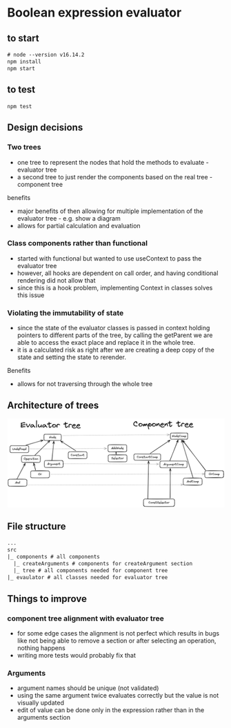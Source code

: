 # Boolean expression evaluator

## to start
```shell
# node --version v16.14.2
npm install
npm start
```

## to test
```shell
npm test
```

## Design decisions
### Two trees
- one tree to represent the nodes that hold the methods to evaluate - evaluator tree
- a second tree to just render the components based on the real tree - component tree

benefits 
- major benefits of then allowing for multiple implementation of the evaluator tree - e.g. show a diagram 
- allows for partial calculation and evaluation 

### Class components rather than functional
- started with functional but wanted to use useContext to pass the evaluator tree
- however, all hooks are dependent on call order, and having conditional rendering did not allow that
- since this is a hook problem, implementing Context in classes solves this issue

### Violating the immutability of state
- since the state of the evaluator classes is passed in context holding pointers to different parts of the tree, 
by calling the getParent we are able to access the exact place and replace it in the whole tree.
- it is a calculated risk as right after we are creating a deep copy of the state and setting the state 
to rerender.

Benefits
- allows for not traversing through the whole tree


## Architecture of trees
<img src="images/architectire-boolean-evaluator.png"/>

## File structure
```
...
src 
|_ components # all components 
  |_ createArguments # components for createArgument section
  |_ tree # all components needed for component tree
|_ evaulator # all classes needed for evaluator tree
```

## Things to improve
### component tree alignment with evaluator tree
- for some edge cases the alignment is not perfect which results in bugs like not being able to remove a section or after selecting an operation, nothing happens
- writing more tests would probably fix that

### Arguments
- argument names should be unique (not validated)
- using the same argument twice evaluates correctly but the value is not visually updated
- edit of value can be done only in the expression rather than in the arguments section
